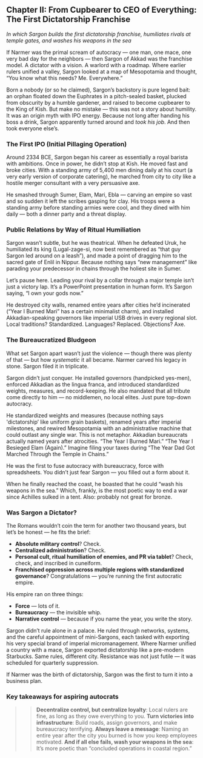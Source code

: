 ## **Chapter II: From Cupbearer to CEO of Everything: The First Dictatorship Franchise**

*In which Sargon builds the first dictatorship franchise, humiliates rivals at temple gates, and washes his weapons in the sea*

If Narmer was the primal scream of autocracy — one man, one mace, one very bad day for the neighbors — then Sargon of Akkad was the franchise model. A dictator with a vision. A warlord with a roadmap. Where earlier rulers unified a valley, Sargon looked at a map of Mesopotamia and thought, “You know what this needs? Me. Everywhere.”

Born a nobody (or so he claimed), Sargon’s backstory is pure legend bait: an orphan floated down the Euphrates in a pitch-sealed basket, plucked from obscurity by a humble gardener, and raised to become cupbearer to the King of Kish. But make no mistake — this was not a story about humility. It was an origin myth with IPO energy. Because not long after handing his boss a drink, Sargon apparently turned around and *took his job*. And then took everyone else’s.

### The First IPO (Initial Pillaging Operation)

Around 2334 BCE, Sargon began his career as essentially a royal barista with ambitions. Once in power, he didn’t stop at Kish. He moved fast and broke cities. With a standing army of 5,400 men dining daily at his court (a very early version of corporate catering), he marched from city to city like a hostile merger consultant with a very persuasive axe.

He smashed through Sumer, Elam, Mari, Ebla — carving an empire so vast and so sudden it left the scribes gasping for clay. His troops were a standing army before standing armies were cool, and they dined with him daily — both a dinner party and a threat display.

### Public Relations by Way of Ritual Humiliation

Sargon wasn’t subtle, but he was theatrical. When he defeated Uruk, he humiliated its king (Lugal-zage-si, now best remembered as “that guy Sargon led around on a leash”), and made a point of dragging him to the sacred gate of Enlil in Nippur. Because nothing says “new management” like parading your predecessor in chains through the holiest site in Sumer.

Let’s pause here. Leading your rival by a collar through a major temple isn’t just a victory lap. It’s a PowerPoint presentation in human form. It’s Sargon saying, “I own your gods now.”

He destroyed city walls, renamed entire years after cities he’d incinerated (“Year I Burned Mari” has a certain minimalist charm), and installed Akkadian-speaking governors like imperial USB drives in every regional slot. Local traditions? Standardized. Languages? Replaced. Objections? Axe.

### The Bureaucratized Bludgeon

What set Sargon apart wasn’t just the violence — though there was plenty of that — but how *systematic* it all became. Narmer carved his legacy in stone. Sargon filed it in triplicate.

Sargon didn’t just conquer. He installed governors (handpicked yes-men), enforced Akkadian as the lingua franca, and introduced standardized weights, measures, and record-keeping. He also mandated that all tribute come directly to him — no middlemen, no local elites. Just pure top-down autocracy.

He standardized weights and measures (because nothing says 'dictatorship’ like uniform grain baskets), renamed years after imperial milestones, and rewired Mesopotamia with an administrative machine that could outlast any single war. This is not metaphor. Akkadian bureaucrats actually named years after atrocities. “The Year I Burned Mari.” “The Year I Besieged Elam (Again).” Imagine filing your taxes during “The Year Dad Got Marched Through the Temple in Chains.”

He was the first to fuse autocracy with bureaucracy, force with spreadsheets. You didn’t just fear Sargon — you filled out a form about it.

When he finally reached the coast, he boasted that he could “wash his weapons in the sea.” Which, frankly, is the most poetic way to end a war since Achilles sulked in a tent. Also: probably not great for bronze.

### Was Sargon a Dictator?

The Romans wouldn’t coin the term for another two thousand years, but let’s be honest — he fits the brief:

* **Absolute military control**? Check.
* **Centralized administration**? Check.
* **Personal cult, ritual humiliation of enemies, and PR via tablet**? Check, check, and inscribed in cuneiform.
* **Franchised oppression across multiple regions with standardized governance**? Congratulations — you’re running the first autocratic empire.

His empire ran on three things:

* **Force** — lots of it.
* **Bureaucracy** — the invisible whip.
* **Narrative control** — because if you name the year, you write the story.

Sargon didn’t rule alone in a palace. He ruled through networks, systems, and the careful appointment of mini-Sargons, each tasked with exporting his very special brand of imperial micromanagement. Where Narmer unified a country with a mace, Sargon exported dictatorship like a pre-modern Starbucks. Same rules, different city. Resistance was not just futile — it was scheduled for quarterly suppression.

If Narmer was the birth of dictatorship, Sargon was the first to turn it into a business plan.

###  **Key takeaways for aspiring autocrats**

> > **Decentralize control, but centralize loyalty**: Local rulers are fine, as long as they owe everything to you.
> > **Turn victories into infrastructure**: Build roads, assign governors, and make bureaucracy terrifying.
> > **Always leave a message**: Naming an entire year after the city you burned is how you keep employees motivated.
> > **And if all else fails, wash your weapons in the sea**: It’s more poetic than “concluded operations in coastal region.”